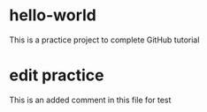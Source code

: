 # hello-world
This is a practice project to complete GitHub tutorial

# edit practice
This is an added comment in this file for test
